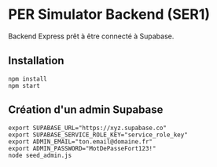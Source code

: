 # PER Simulator Backend (SER1)
Backend Express prêt à être connecté à Supabase.

## Installation
```
npm install
npm start
```

## Création d'un admin Supabase
```
export SUPABASE_URL="https://xyz.supabase.co"
export SUPABASE_SERVICE_ROLE_KEY="service_role_key"
export ADMIN_EMAIL="ton.email@domaine.fr"
export ADMIN_PASSWORD="MotDePasseFort123!"
node seed_admin.js
```
